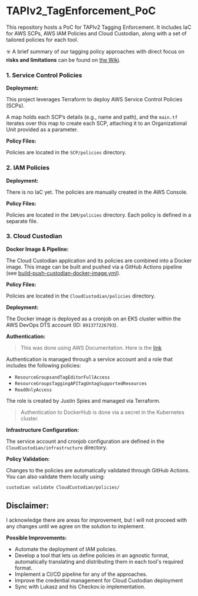 # TAPIv2_TagEnforcement_PoC
This repository hosts a PoC for TAPIv2 Tagging Enforcement. It includes IaC for AWS SCPs, AWS IAM Policies and Cloud Custodian, along with a set of tailored policies for each tool.

☣️ A brief summary of our tagging policy approaches with direct focus on **risks and limitations** can be found on [the Wiki](https://github.com/germangarces/TAPIv2_TagEnforcement_PoC/wiki).

### 1. Service Control Policies

**Deployment:**

This project leverages Terraform to deploy AWS Service Control Policies (SCPs).

A map holds each SCP’s details (e.g., name and path), and the `main.tf` iterates over this map to create each SCP, attaching it to an Organizational Unit provided as a parameter.

**Policy Files:**

Policies are located in the `SCP/policies` directory.

### 2. IAM Policies

**Deployment:**

There is no IaC yet. The policies are manually created in the AWS Console.

**Policy Files:**

Policies are located in the `IAM/policies` directory. Each policy is defined in a separate file.

### 3. Cloud Custodian

**Docker Image & Pipeline:**

The Cloud Custodian application and its policies are combined into a Docker image. This image can be built and pushed via a GitHub Actions pipeline (see [build-push-custodian-docker-image.yml](https://github.com/germangarces/TAPIv2_TagEnforcement_PoC/actions/workflows/build-push-custodian-docker-image.yml)).

**Policy Files:**

Policies are located in the `CloudCustodian/policies` directory.

**Deployment:**

The Docker image is deployed as a cronjob on an EKS cluster within the AWS DevOps DTS account (ID: `891377226793`).

**Authentication:**

> This was done using AWS Documentation. Here is the [link](https://docs.aws.amazon.com/eks/latest/userguide/iam-roles-for-service-accounts.html)

Authentication is managed through a service account and a role that includes the following policies:

- `ResourceGroupsandTagEditorFullAccess`
- `ResourceGroupsTaggingAPITagUntagSupportedResources`
- `ReadOnlyAccess`

The role is created by Justin Spies and managed via Terraform.

> Authentication to DockerHub is done via a secret in the Kubernetes cluster.

**Infrastructure Configuration:**

The service account and cronjob configuration are defined in the `CloudCustodian/infrastructure` directory.

**Policy Validation:**

Changes to the policies are automatically validated through GitHub Actions. You can also validate them locally using:

```bash
custodian validate CloudCustodian/policies/
```

## Disclaimer:

I acknowledge there are areas for improvement, but I will not proceed with any changes until we agree on the solution to implement.

**Possible Improvements:**

- Automate the deployment of IAM policies.
- Develop a tool that lets us define policies in an agnostic format, automatically translating and distributing them in each tool's required format.
- Implement a CI/CD pipeline for any of the approaches.
- Improve the credential management for Cloud Custodian deployment
- Sync with Lukasz and his Checkov.io implementation.